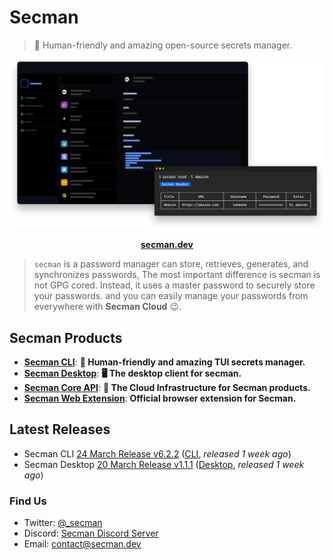 # Secman

> 👊 Human-friendly and amazing open-source secrets manager.

<p align="center">
  <img src="https://raw.githubusercontent.com/scmn-dev/.github/main/assets/secman.svg" />
</p>

<p align="center">
  <a href="https://secman.dev"><strong>secman.dev</strong></a>
</p>

> `secman` is a password manager can store, retrieves, generates, and synchronizes passwords, The most important difference is secman is not GPG cored. Instead, it uses a master password to securely store your passwords. and you can easily manage your passwords from everywhere with **Secman Cloud** 😉.

## Secman Products

- [**Secman CLI**](https://github.com/scmn-dev/secman): **👊 Human-friendly and amazing TUI secrets manager.**
- [**Secman Desktop**](https://github.com/scmn-dev/desktop): **🖥️ The desktop client for secman.**
- [**Secman Core API**](https://secman.dev/docs/api): **📡 The Cloud Infrastructure for Secman products.**
- [**Secman Web Extension**](https://secman.dev/extension): **Official browser extension for Secman.**

## Latest Releases
- Secman CLI [24 March Release v6.2.2](https://github.com/scmn-dev/secman/releases/tag/v6.2.2) ([CLI](https://github.com/scmn-dev/secman), _released 1 week ago_)
- Secman Desktop [20 March Release v1.1.1](https://github.com/secman-archive/desktop/releases/tag/v1.1.1) ([Desktop](https://github.com/scmn-dev/desktop), _released 1 week ago_)

### Find Us

- Twitter: [@_secman](https://twitter.com/_secman)
- Discord: [Secman Discord Server](https://discord.gg/YQpgQ3cYHb)
- Email: contact@secman.dev
